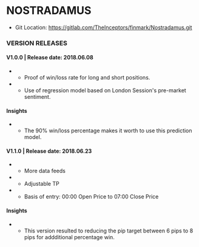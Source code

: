 # NOSTRADAMUS
*   Git Location: https://gitlab.com/TheInceptors/finmark/Nostradamus.git

### VERSION RELEASES
#### V1.0.0 | Release date: 2018.06.08 
*   - Proof of win/loss rate for long and short positions.
*   - Use of regression model based on London Session's pre-market sentiment.

#### Insights
*   - The 90% win/loss percentage makes it worth to use this prediction model.

#### V1.1.0 | Release date: 2018.06.23
*   - More data feeds
*   - Adjustable TP 
*   - Basis of entry: 00:00 Open Price to 07:00 Close Price

#### Insights
*   - This version resulted to reducing the pip target between 6 pips to 8 pips for addditional             percentage win. 




